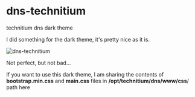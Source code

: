 # dns-technitium
technitium dns dark theme

I did something for the dark theme, it's pretty nice as it is.

![dns-technitium](https://github.com/TechnitiumSoftware/DnsServer/assets/20106071/549dad4c-d53a-40c5-8a2d-bfe3450a2c7d)

Not perfect, but not bad...

If you want to use this dark theme, I am sharing the contents of **bootstrap.min.css** and **main.css** files in **/opt/technitium/dns/www/css**/ path here
